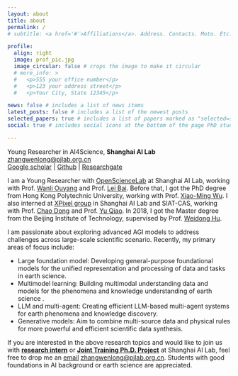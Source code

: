 ```yaml
---
layout: about
title: about
permalink: /
# subtitle: <a href='#'>Affiliations</a>. Address. Contacts. Moto. Etc.

profile:
  align: right
  image: prof_pic.jpg
  image_circular: false # crops the image to make it circular
  # more_info: >
  #   <p>555 your office number</p>
  #   <p>123 your address street</p>
  #   <p>Your City, State 12345</p>

news: false # includes a list of news items
latest_posts: false # includes a list of the newest posts
selected_papers: true # includes a list of papers marked as "selected={true}"
social: true # includes social icons at the bottom of the page PhD student in CS, **The Hong Kong Polytechnic University**<br> 

---
```


Young Researcher in AI4Science, **Shanghai AI Lab**<br>
zhangwenlong@pjlab.org.cn<br>
[Google scholar](https://scholar.google.com.hk/citations?user=UnMImiUAAAAJ&hl=zh-CN) | [Github](https://github.com/WenlongZhang0517) | [Researchgate](https://www.researchgate.net/profile/Wenlong-Zhang-26)

I am a Young Researcher with [OpenScienceLab](https://science.openxlab.org.cn/) at Shanghai AI Lab, working with Prof. [Wanli Ouyang](https://wlouyang.github.io/) and Prof. [Lei Bai](http://leibai.site/). Before that, I got the PhD degree from Hong Kong Polytechnic University, working with Prof. [Xiao-Ming Wu](http://www4.comp.polyu.edu.hk/~csxmwu/). I also interned at [XPixel group](http://xpixel.group/) in Shanghai AI Lab and SIAT-CAS, working with Prof. [Chao Dong](https://scholar.google.com/citations?hl=zh-CN&user=OSDCB0UAAAAJ) and Prof. [Yu Qiao](http://mmlab.siat.ac.cn/team). In 2018, I got the Master degree from the Beijing Institute of Technology, supervised by Prof. [Weidong Hu](https://ice.bit.edu.cn/szdw/jsfc/895feca632d747dc81769fbaf7be5ef5.htm).

I am passionate about exploring advanced AGI models to address challenges across large-scale scientific scenario. Recently, my primary areas of focus include:
* Large foundation model: Developing general-purpose foundational models for the unified representation and processing of data and tasks in earth science.
* Multimodel learning: Building multimodal understanding data and models for the phenomena and knowledge understanding of earth science .
* LLM and multi-agent: Creating efficient LLM-based multi-agent systems for earth phenomena and knowledge discovery.
* Generative models: Aim to combine multi-source data and physical rules for more powerful and efficient scientific data synthesis.

<!-- * **AI for Earth Science**: Larger earth foundation model, Multi-modal weather generation and understanding<br> 
* **Computer Vision**: Multi-modal image generation, Image restoration and super-resolution -->

If you are interested in the above research topics and would like to join us with **[research intern](xx)** or **[Joint Training Ph.D. Project](https://www.shlab.org.cn/enrollment)** at Shanghai AI Lab, feel free to drop me an [email](zhangwenlong@pjlab.org.cn) zhangwenlong@pjlab.org.cn. Students with good foundations in AI background or earth science are appreciated.